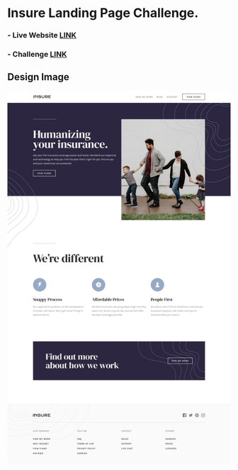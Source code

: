 # Insure Landing Page Challenge.

### - Live Website [LINK](https://abdraoufx.github.io/frontEndMentor_Challenges/junior/insure_landing_page)

### - Challenge [LINK](https://www.frontendmentor.io/solutions/)

## Design Image

![Preview_Design_Image](images/design_image.jpg "Design Image")
